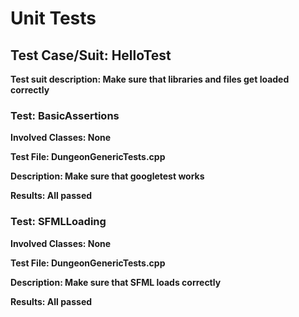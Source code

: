 # Unit Tests

## Test Case/Suit: HelloTest

**Test suit description: Make sure that libraries and files get loaded correctly**

### Test: BasicAssertions

**Involved Classes: None**

**Test File: DungeonGenericTests.cpp**

**Description: Make sure that googletest works**

**Results: All passed**

### Test: SFMLLoading

**Involved Classes: None**

**Test File: DungeonGenericTests.cpp**

**Description: Make sure that SFML loads correctly**

**Results: All passed**
